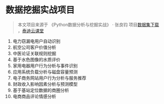 # 数据挖掘实战项目

> 本文项目来源于 《Python数据分析与挖掘实战》 · 张良钧
> 项目[数据集下载](http://www.tipdm.com/dldsjyy/index.jhtml) ，[泰迪云课堂](https://edu.tipdm.org/course/1310)

1. 电力窃漏电用户自动识别
2. 航空公司客户价值分析
3. 中医论证关联规则挖掘
4. 基于水色图像的水质评价
5. 家用电器用户行为分析与事件识别
6. 应用系统负载分析与磁盘容量预测
7. 电子商务网站用户行为分析与服务推荐
8. 财政收入影响因素分析与预测模型
9. 基于基站定位数据的商圈分析
10. 电商商品评论情感分析
